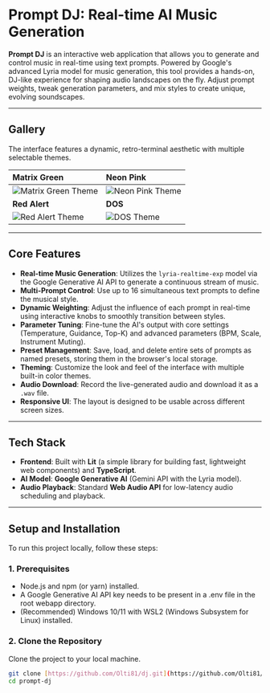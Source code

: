 # Prompt DJ: Real-time AI Music Generation

**Prompt DJ** is an interactive web application that allows you to generate and control music in real-time using text prompts. Powered by Google's advanced Lyria model for music generation, this tool provides a hands-on, DJ-like experience for shaping audio landscapes on the fly. Adjust prompt weights, tweak generation parameters, and mix styles to create unique, evolving soundscapes.

---

## Gallery

The interface features a dynamic, retro-terminal aesthetic with multiple selectable themes.

| Matrix Green                                                                                                  | Neon Pink                                                                                                   |
| :------------------------------------------------------------------------------------------------------------ | :---------------------------------------------------------------------------------------------------------- |
| ![Matrix Green Theme](https://github.com/user-attachments/assets/3003c382-85f6-41f6-9c1e-7f518c86fa11) | ![Neon Pink Theme](https://github.com/user-attachments/assets/063eadc3-08ab-4e0a-af5d-f2357bf0d5ee) |
| **Red Alert** | **DOS** |
| ![Red Alert Theme](https://github.com/user-attachments/assets/cd2ea406-49eb-4033-9df8-5e34411284dc)  | ![DOS Theme](https://github.com/user-attachments/assets/7182f55a-167a-4491-bea6-dbecf2ae6d1b)       |

---

## Core Features

* **Real-time Music Generation**: Utilizes the `lyria-realtime-exp` model via the Google Generative AI API to generate a continuous stream of music.
* **Multi-Prompt Control**: Use up to 16 simultaneous text prompts to define the musical style.
* **Dynamic Weighting**: Adjust the influence of each prompt in real-time using interactive knobs to smoothly transition between styles.
* **Parameter Tuning**: Fine-tune the AI's output with core settings (Temperature, Guidance, Top-K) and advanced parameters (BPM, Scale, Instrument Muting).
* **Preset Management**: Save, load, and delete entire sets of prompts as named presets, storing them in the browser's local storage.
* **Theming**: Customize the look and feel of the interface with multiple built-in color themes.
* **Audio Download**: Record the live-generated audio and download it as a `.wav` file.
* **Responsive UI**: The layout is designed to be usable across different screen sizes.

---

## Tech Stack

* **Frontend**: Built with **Lit** (a simple library for building fast, lightweight web components) and **TypeScript**.
* **AI Model**: **Google Generative AI** (Gemini API with the Lyria model).
* **Audio Playback**: Standard **Web Audio API** for low-latency audio scheduling and playback.

---

## Setup and Installation

To run this project locally, follow these steps:

### 1. Prerequisites

* Node.js and npm (or yarn) installed.
* A Google Generative AI API key needs to be present in a .env file in the root webapp directory.
* (Recommended) Windows 10/11 with WSL2 (Windows Subsystem for Linux) installed.

### 2. Clone the Repository

Clone the project to your local machine.

```bash
git clone [https://github.com/Olti81/dj.git](https://github.com/Olti81/dj.git)
cd prompt-dj
